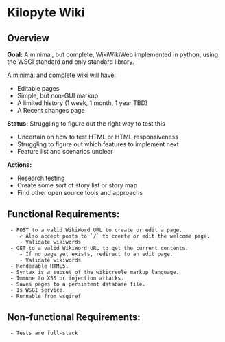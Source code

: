 Kilopyte Wiki
=============
Overview
--------
**Goal:** A minimal, but complete, WikiWikiWeb implemented in python,
using the WSGI standard and only standard library.

A minimal and complete wiki will have:
 - Editable pages
 - Simple, but non-GUI markup
 - A limited history (1 week, 1 month, 1 year TBD)
 - A Recent changes page

**Status:** Struggling to figure out the right way to test this
 - Uncertain on how to test HTML or HTML responsiveness
 - Struggling to figure out which features to implement next
 - Feature list and scenarios unclear

**Actions:** 
 - Research testing
 - Create some sort of story list or story map
 - Find other open source tools and approachs

Functional Requirements:
------------------------
```
 - POST to a valid WikiWord URL to create or edit a page.
    ✓ Also accept posts to `/` to create or edit the welcome page.
    - Validate wikiwords
 - GET to a valid WikiWord URL to get the current contents.
    - If no page yet exists, redirect to an edit page.
    - Validate wikiwords
 - Renderable HTML5.
 - Syntax is a subset of the wikicreole markup language.
 - Immune to XSS or injection attacks.
 - Saves pages to a persistent database file.
 - Is WSGI service.
 - Runnable from wsgiref
```

Non-functional Requirements:
----------------------------
```
 - Tests are full-stack
```
